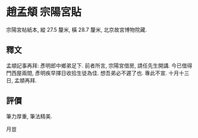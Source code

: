 # 趙孟頫 宗陽宮貼

宗陽宮帖紙本, 縱 27.5 釐米, 橫 28.7 釐米, 北京故宮博物院藏.

## 釋文

孟頫記事再拜: 彥明郎中鄉弟足下. 前者所言, 宗陽宮借房, 請任先生開講. 今已借得門西屋兩間, 彥明疾早擇日收拾生徒為佳. 想吾弟必不遲了也. 專此不宣. 十月十三日, 孟頫再拜.

## 評價

筆力厚重, 筆法精美.

月豈
